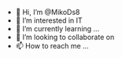 - 👋 Hi, I’m @MikoDs8
- 👀 I’m interested in IT
- 🌱 I’m currently learning ...
- 💞️ I’m looking to collaborate on 
- 📫 How to reach me ...

<!---
MikoDs8/MikoDs8 is a ✨ special ✨ repository because its `README.md` (this file) appears on your GitHub profile.
You can click the Preview link to take a look at your changes.
--->
